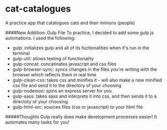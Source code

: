 # cat-catalogues
A practice app that catalogues cats and their minions (people)


####New Addition: Gulp File
To practice, I decided to add some gulp.js automations. I used the following:
- gulp: initializes gulp and all of its fuctionalities when it's run in the terminal 
- gulp-util: allows testing of functionality
- gulp-concat: concatinates javascript and css files
- gulp-browser-sync: syncs changes in the files you're writing with the browser which reflects them in real time
- gulp-clean-css: takes css and minifies it - will also make a new minified css file and send it to the directory of your choosing
- gulp-nodemon: spins an express server for you
- gulp-sass: takes sass and interprets it into css, and then sends it to a directoty of your choosing.
- gulp-html-src: sources files (css or javascript) to your html file

#####Thoughts
Gulp really does make development processes easier! It automates many tasks for you!
